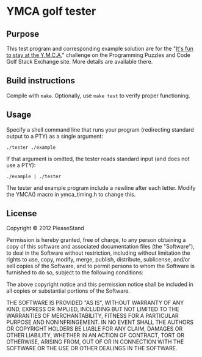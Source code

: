 # YMCA golf tester

## Purpose

This test program and corresponding example solution are for the "[It's fun to stay at the Y.M.C.A.](http://codegolf.stackexchange.com/questions/6695/its-fun-to-stay-at-the-y-m-c-a)" challenge on the Programming Puzzles and Code Golf Stack Exchange site. More details are available there.

## Build instructions

Compile with `make`. Optionally, use `make test` to verify proper functioning.

## Usage

Specify a shell command line that runs your program (redirecting standard output to a PTY) as a single argument:

    ./tester ./example

If that argument is omitted, the tester reads standard input (and does not use a PTY):

    ./example | ./tester

The tester and example program include a newline after each letter. Modify the YMCA() macro in ymca_timing.h to change this.

## License

Copyright © 2012 PleaseStand

Permission is hereby granted, free of charge, to any person obtaining a copy of this software and associated documentation files (the "Software"), to deal in the Software without restriction, including without limitation the rights to use, copy, modify, merge, publish, distribute, sublicense, and/or sell copies of the Software, and to permit persons to whom the Software is furnished to do so, subject to the following conditions:

The above copyright notice and this permission notice shall be included in all copies or substantial portions of the Software.

THE SOFTWARE IS PROVIDED "AS IS", WITHOUT WARRANTY OF ANY KIND, EXPRESS OR IMPLIED, INCLUDING BUT NOT LIMITED TO THE WARRANTIES OF MERCHANTABILITY, FITNESS FOR A PARTICULAR PURPOSE AND NONINFRINGEMENT. IN NO EVENT SHALL THE AUTHORS OR COPYRIGHT HOLDERS BE LIABLE FOR ANY CLAIM, DAMAGES OR OTHER LIABILITY, WHETHER IN AN ACTION OF CONTRACT, TORT OR OTHERWISE, ARISING FROM, OUT OF OR IN CONNECTION WITH THE SOFTWARE OR THE USE OR OTHER DEALINGS IN THE SOFTWARE.

